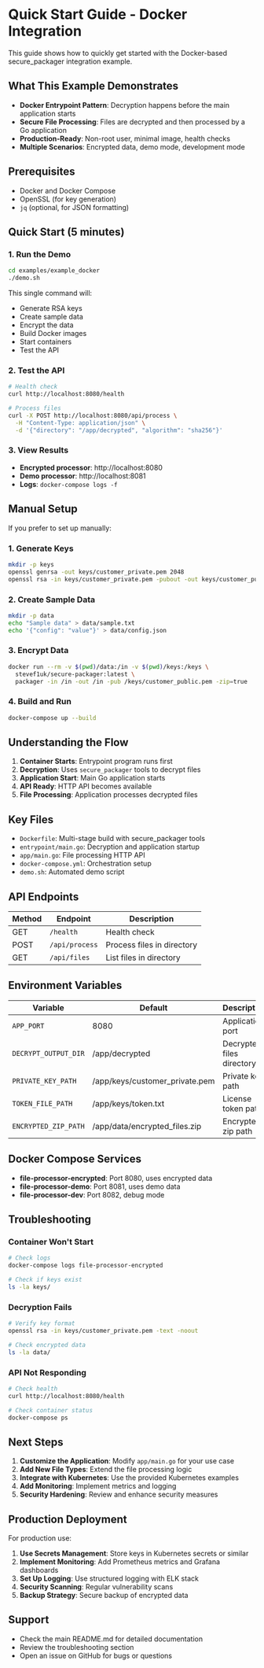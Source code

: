 # Quick Start Guide - Docker Integration

This guide shows how to quickly get started with the Docker-based secure_packager integration example.

## What This Example Demonstrates

- **Docker Entrypoint Pattern**: Decryption happens before the main application starts
- **Secure File Processing**: Files are decrypted and then processed by a Go application
- **Production-Ready**: Non-root user, minimal image, health checks
- **Multiple Scenarios**: Encrypted data, demo mode, development mode

## Prerequisites

- Docker and Docker Compose
- OpenSSL (for key generation)
- `jq` (optional, for JSON formatting)

## Quick Start (5 minutes)

### 1. Run the Demo
```bash
cd examples/example_docker
./demo.sh
```

This single command will:
- Generate RSA keys
- Create sample data
- Encrypt the data
- Build Docker images
- Start containers
- Test the API

### 2. Test the API
```bash
# Health check
curl http://localhost:8080/health

# Process files
curl -X POST http://localhost:8080/api/process \
  -H "Content-Type: application/json" \
  -d '{"directory": "/app/decrypted", "algorithm": "sha256"}'
```

### 3. View Results
- **Encrypted processor**: http://localhost:8080
- **Demo processor**: http://localhost:8081
- **Logs**: `docker-compose logs -f`

## Manual Setup

If you prefer to set up manually:

### 1. Generate Keys
```bash
mkdir -p keys
openssl genrsa -out keys/customer_private.pem 2048
openssl rsa -in keys/customer_private.pem -pubout -out keys/customer_public.pem
```

### 2. Create Sample Data
```bash
mkdir -p data
echo "Sample data" > data/sample.txt
echo '{"config": "value"}' > data/config.json
```

### 3. Encrypt Data
```bash
docker run --rm -v $(pwd)/data:/in -v $(pwd)/keys:/keys \
  stevef1uk/secure-packager:latest \
  packager -in /in -out /in -pub /keys/customer_public.pem -zip=true
```

### 4. Build and Run
```bash
docker-compose up --build
```

## Understanding the Flow

1. **Container Starts**: Entrypoint program runs first
2. **Decryption**: Uses `secure_packager` tools to decrypt files
3. **Application Start**: Main Go application starts
4. **API Ready**: HTTP API becomes available
5. **File Processing**: Application processes decrypted files

## Key Files

- `Dockerfile`: Multi-stage build with secure_packager tools
- `entrypoint/main.go`: Decryption and application startup
- `app/main.go`: File processing HTTP API
- `docker-compose.yml`: Orchestration setup
- `demo.sh`: Automated demo script

## API Endpoints

| Method | Endpoint | Description |
|--------|----------|-------------|
| GET | `/health` | Health check |
| POST | `/api/process` | Process files in directory |
| GET | `/api/files` | List files in directory |

## Environment Variables

| Variable | Default | Description |
|----------|---------|-------------|
| `APP_PORT` | 8080 | Application port |
| `DECRYPT_OUTPUT_DIR` | /app/decrypted | Decrypted files directory |
| `PRIVATE_KEY_PATH` | /app/keys/customer_private.pem | Private key path |
| `TOKEN_FILE_PATH` | /app/keys/token.txt | License token path |
| `ENCRYPTED_ZIP_PATH` | /app/data/encrypted_files.zip | Encrypted zip path |

## Docker Compose Services

- **file-processor-encrypted**: Port 8080, uses encrypted data
- **file-processor-demo**: Port 8081, uses demo data
- **file-processor-dev**: Port 8082, debug mode

## Troubleshooting

### Container Won't Start
```bash
# Check logs
docker-compose logs file-processor-encrypted

# Check if keys exist
ls -la keys/
```

### Decryption Fails
```bash
# Verify key format
openssl rsa -in keys/customer_private.pem -text -noout

# Check encrypted data
ls -la data/
```

### API Not Responding
```bash
# Check health
curl http://localhost:8080/health

# Check container status
docker-compose ps
```

## Next Steps

1. **Customize the Application**: Modify `app/main.go` for your use case
2. **Add New File Types**: Extend the file processing logic
3. **Integrate with Kubernetes**: Use the provided Kubernetes examples
4. **Add Monitoring**: Implement metrics and logging
5. **Security Hardening**: Review and enhance security measures

## Production Deployment

For production use:

1. **Use Secrets Management**: Store keys in Kubernetes secrets or similar
2. **Implement Monitoring**: Add Prometheus metrics and Grafana dashboards
3. **Set Up Logging**: Use structured logging with ELK stack
4. **Security Scanning**: Regular vulnerability scans
5. **Backup Strategy**: Secure backup of encrypted data

## Support

- Check the main README.md for detailed documentation
- Review the troubleshooting section
- Open an issue on GitHub for bugs or questions
